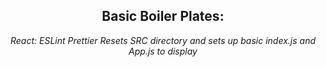 <h2 align="center">Basic Boiler Plates:</h2>

<p align="center">
<em>
React:
  ESLint
  Prettier
  Resets SRC directory and sets up basic index.js and App.js to display
</em>
<br />
</p>